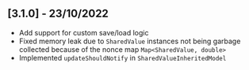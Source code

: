 ## [3.1.0] - 23/10/2022

* Add support for custom save/load logic
* Fixed memory leak due to `SharedValue` instances not being garbage collected because of the nonce map `Map<SharedValue, double>`
* Implemented `updateShouldNotify` in `SharedValueInheritedModel`
